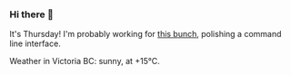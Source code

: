 ### Hi there :wave:

It's Thursday! I'm probably working for [this bunch](https://github.com/kohofinancial), polishing a command line interface.

Weather in Victoria BC: sunny, at +15°C.
